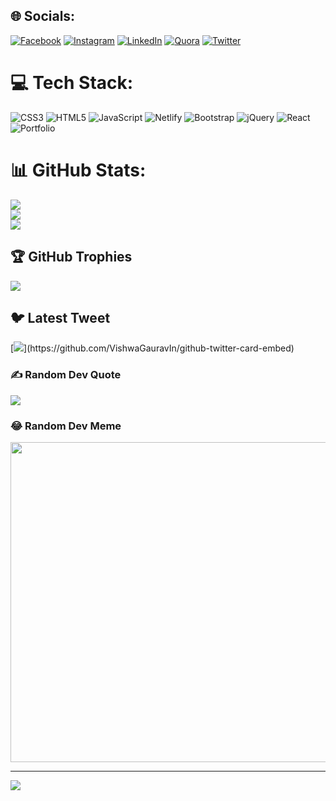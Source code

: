 
## 🌐 Socials:
[![Facebook](https://img.shields.io/badge/Facebook-%231877F2.svg?logo=Facebook&logoColor=white)](https://www.facebook.com/kheeng.jhay) [![Instagram](https://img.shields.io/badge/Instagram-%23E4405F.svg?logo=Instagram&logoColor=white)](https://instagram.com/instagram.com/thekingjoshua__) [![LinkedIn](https://img.shields.io/badge/LinkedIn-%230077B5.svg?logo=linkedin&logoColor=white)](https://www.linkedin.com/in/thekingjoshua) [![Quora](https://img.shields.io/badge/Quora-%23B92B27.svg?logo=Quora&logoColor=white)](https://quora.com/profile/https://www.quora.com/profile/KingJoshua-Tayo-Erughe?ch=2&oid=2014890223&srid=hQmQ3v&target_type=user) [![Twitter](https://img.shields.io/badge/Twitter-%231DA1F2.svg?logo=Twitter&logoColor=white)](https://twitter.com/twitter.com/thekingjoshua__) 

# 💻 Tech Stack:
![CSS3](https://img.shields.io/badge/css3-%231572B6.svg?style=for-the-badge&logo=css3&logoColor=white) ![HTML5](https://img.shields.io/badge/html5-%23E34F26.svg?style=for-the-badge&logo=html5&logoColor=white) ![JavaScript](https://img.shields.io/badge/javascript-%23323330.svg?style=for-the-badge&logo=javascript&logoColor=%23F7DF1E) ![Netlify](https://img.shields.io/badge/netlify-%23000000.svg?style=for-the-badge&logo=netlify&logoColor=#00C7B7) ![Bootstrap](https://img.shields.io/badge/bootstrap-%23563D7C.svg?style=for-the-badge&logo=bootstrap&logoColor=white) ![jQuery](https://img.shields.io/badge/jquery-%230769AD.svg?style=for-the-badge&logo=jquery&logoColor=white) ![React](https://img.shields.io/badge/react-%2320232a.svg?style=for-the-badge&logo=react&logoColor=%2361DAFB) ![Portfolio](https://img.shields.io/badge/Portfolio-%23000000.svg?style=for-the-badge&logo=firefox&logoColor=#FF7139)
# 📊 GitHub Stats:
![](https://github-readme-stats.vercel.app/api?username=thekingjoshua&theme=dark&hide_border=false&include_all_commits=false&count_private=false)<br/>
![](https://github-readme-streak-stats.herokuapp.com/?user=thekingjoshua&theme=dark&hide_border=false)<br/>
![](https://github-readme-stats.vercel.app/api/top-langs/?username=thekingjoshua&theme=dark&hide_border=false&include_all_commits=false&count_private=false&layout=compact)

## 🏆 GitHub Trophies
![](https://github-profile-trophy.vercel.app/?username=thekingjoshua&theme=radical&no-frame=false&no-bg=true&margin-w=4)

## 🐦 Latest Tweet
[![](https://gtce.itsvg.in/api?username=twitter.com/thekingjoshua__)](https://github.com/VishwaGauravIn/github-twitter-card-embed)

### ✍️ Random Dev Quote
![](https://quotes-github-readme.vercel.app/api?type=horizontal&theme=radical)

### 😂 Random Dev Meme
<img src="https://random-memer.herokuapp.com/" width="512px"/>

---
[![](https://visitcount.itsvg.in/api?id=thekingjoshua&icon=0&color=0)](https://visitcount.itsvg.in)

<!-- Proudly created with GPRM ( https://gprm.itsvg.in ) -->
